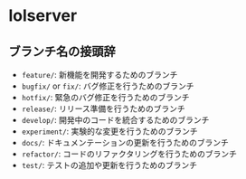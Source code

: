 # lolserver

## ブランチ名の接頭辞

- `feature/`: 新機能を開発するためのブランチ
- `bugfix/` or `fix/`: バグ修正を行うためのブランチ
- `hotfix/`: 緊急のバグ修正を行うためのブランチ
- `release/`: リリース準備を行うためのブランチ
- `develop/`: 開発中のコードを統合するためのブランチ
- `experiment/`: 実験的な変更を行うためのブランチ
- `docs/`: ドキュメンテーションの更新を行うためのブランチ
- `refactor/`: コードのリファクタリングを行うためのブランチ
- `test/`: テストの追加や更新を行うためのブランチ
